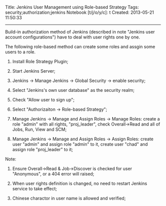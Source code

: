 Title: Jenkins User Management using Role-based Strategy
Tags: security;authorization;jenkins
Notebook [t/j/o/y/c]: t
Created: 2013-05-21 11:50:33

------

Build-in authorization method of Jenkins (described in note
"Jenkins user account configurations")
have to deal with user rights one by one.

The following role-based method can create some roles and assgin some users to a role.

1. Install Role Strategy Plugin;
 
1. Start Jenkins Server;
 
1. Jenkins -> Manage Jenkins -> Global Security -> enable security;

1. Select "Jenkins's own user database" as the security realm;

1. Check "Allow user to sign up";

1. Select "Authorizaiton -> Role-based Strategy";

1. Manage Jenkins -> Manage and Assign Roles ->
   Manage Roles: create a role "admin" with all rights, "proj_leader",
   check Overall->Read and all of Jobs, Run, View and SCM;

1. Manage Jenkins -> Manage and Assign Roles ->
   Assign Roles: create user "admin" and assign role "admin" to it,
   create user "chad" and assign role "proj_leader" to it;

Note: 

1. Ensure Overall->Read & Job->Discover is checked for user "Anonymous",
   or a 404 error will raised;

1. When user rights definition is changed, no need to restart Jenkins service
   to take effect;

1. Chinese charactor in user name is allowed and verified;
